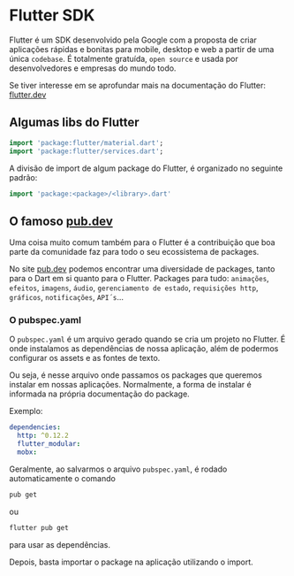 # Flutter SDK

Flutter é um SDK desenvolvido pela Google com a proposta de criar aplicações rápidas e bonitas para mobile, desktop e web a partir de uma única `codebase`. É totalmente gratuída, `open source` e usada por desenvolvedores e empresas do mundo todo.

Se tiver interesse em se aprofundar mais na documentação do Flutter: [flutter.dev](https://flutter.dev/)

## Algumas libs do Flutter

```dart
import 'package:flutter/material.dart';
import 'package:flutter/services.dart';
```

A divisão de import de algum package do Flutter, é organizado no seguinte padrão:

```dart
import 'package:<package>/<library>.dart'
```

## O famoso [pub.dev](https://pub.dev/)

Uma coisa muito comum também para o Flutter é a contribuição que boa parte da comunidade faz para todo o seu ecossistema de packages.

No site [pub.dev](https://pub.dev/) podemos encontrar uma diversidade de packages, tanto para o Dart em si quanto para o Flutter. Packages para tudo: `animações`, `efeitos`, `imagens`, `áudio`, `gerenciamento de estado`, `requisições http`, `gráficos`, `notificações`, `API´s`...

### O pubspec.yaml

O `pubspec.yaml` é um arquivo gerado quando se cria um projeto no Flutter. É onde instalamos as dependências de nossa aplicação, além de podermos configurar os assets e as fontes de texto.

Ou seja, é nesse arquivo onde passamos os packages que queremos instalar em nossas aplicações. Normalmente, a forma de instalar é informada na própria documentação do package.<p>
Exemplo:

```yaml
dependencies:
  http: ^0.12.2
  flutter_modular:
  mobx:
```

Geralmente, ao salvarmos o arquivo `pubspec.yaml`, é rodado automaticamente o comando

```bash
pub get
```

ou

```bash
flutter pub get
```

para usar as dependências.

Depois, basta importar o package na aplicação utilizando o import.
